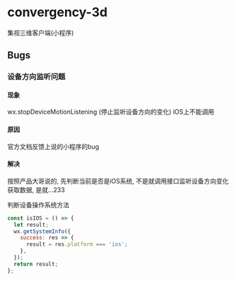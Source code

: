 # convergency-3d
集视三维客户端(小程序)




## Bugs

### 设备方向监听问题

#### 现象

wx.stopDeviceMotionListening (停止监听设备方向的变化) iOS上不能调用

#### 原因

官方文档反馈上说的小程序的bug

#### 解决

按照产品大哥说的, 先判断当前是否是iOS系统, 不是就调用接口监听设备方向变化获取数据, 是就...233

判断设备操作系统方法
```javascript
const isIOS = () => {
  let result;
  wx.getSystemInfo({
    success: res => {
      result = res.platform === 'ios';
    },
  });
  return result;
};
```

